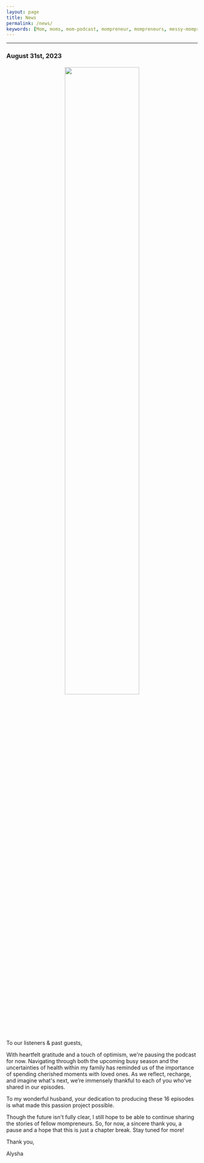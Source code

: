 ```yaml
---
layout: page
title: News
permalink: /news/
keywords: [Mom, moms, mom-podcast, mompreneur, mompreneurs, messy-mompreneur, messy-mompreneur-podcast,  entrepreneur, entrepreneurs, motherhood, work-life balance, work-at-home-mom, working-mom, mompreneur-life, female-entrepreneur,  parenthood, parenting, parenting-podcast, parenthood-podcast,  mom-boss, mom-boss-podcast, lady-boss, lady-boss-podcast, boss-mom, boss-mom-podcast, podcast, podcasts, podcasters, podcast-show, podcast-junkie, about, about-page]
---
```


<hr>

### August 31st, 2023

<p style="margin: 20px;" align="center">
  <img src="/assets/img/pause.png" width="65%" height="65%">
</p>

To our listeners & past guests,

With heartfelt gratitude and a touch of optimism, we're pausing the podcast for now. Navigating through both the upcoming busy season and the uncertainties of health within my family has reminded us of the importance of spending cherished moments with loved ones. As we reflect, recharge, and imagine what's next, we’re immensely thankful to each of you who've shared in our episodes.

To my wonderful husband, your dedication to producing these 16 episodes is what made this passion project possible.

Though the future isn't fully clear, I still hope to be able to continue sharing the stories of fellow mompreneurs. So, for now, a sincere thank you, a pause and a hope that this is just a chapter break. Stay tuned for more!

Thank you,

Alysha